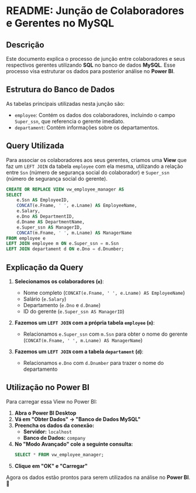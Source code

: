 # README: Junção de Colaboradores e Gerentes no MySQL

## Descrição
Este documento explica o processo de junção entre colaboradores e seus respectivos gerentes utilizando **SQL** no banco de dados **MySQL**. Esse processo visa estruturar os dados para posterior análise no **Power BI**.

## Estrutura do Banco de Dados
As tabelas principais utilizadas nesta junção são:
- `employee`: Contém os dados dos colaboradores, incluindo o campo `Super_ssn`, que referencia o gerente imediato.
- `departament`: Contém informações sobre os departamentos.

## Query Utilizada
Para associar os colaboradores aos seus gerentes, criamos uma **View** que faz um `LEFT JOIN` da tabela `employee` com ela mesma, utilizando a relação entre `Ssn` (número de segurança social do colaborador) e `Super_ssn` (número de segurança social do gerente).

```sql
CREATE OR REPLACE VIEW vw_employee_manager AS
SELECT
    e.Ssn AS EmployeeID,
    CONCAT(e.Fname, ' ', e.Lname) AS EmployeeName,
    e.Salary,
    e.Dno AS DepartmentID,
    d.Dname AS DepartmentName,
    e.Super_ssn AS ManagerID,
    CONCAT(m.Fname, ' ', m.Lname) AS ManagerName
FROM employee e
LEFT JOIN employee m ON e.Super_ssn = m.Ssn
LEFT JOIN departament d ON e.Dno = d.Dnumber;
```

## Explicação da Query
1. **Selecionamos os colaboradores (`e`)**:
   - Nome completo (`CONCAT(e.Fname, ' ', e.Lname) AS EmployeeName`)
   - Salário (`e.Salary`)
   - Departamento (`e.Dno` e `d.Dname`)
   - ID do gerente (`e.Super_ssn AS ManagerID`)

2. **Fazemos um `LEFT JOIN` com a própria tabela `employee` (`m`)**:
   - Relacionamos `e.Super_ssn` com `m.Ssn` para obter o nome do gerente (`CONCAT(m.Fname, ' ', m.Lname) AS ManagerName`)

3. **Fazemos um `LEFT JOIN` com a tabela `departament` (`d`)**:
   - Relacionamos `e.Dno` com `d.Dnumber` para trazer o nome do departamento

## Utilização no Power BI
Para carregar essa View no Power BI:
1. **Abra o Power BI Desktop**
2. **Vá em "Obter Dados" → "Banco de Dados MySQL"**
3. **Preencha os dados da conexão:**
   - **Servidor:** `localhost`
   - **Banco de Dados:** `company`
4. **No "Modo Avançado" cole a seguinte consulta:**
   ```sql
   SELECT * FROM vw_employee_manager;
   ```
5. **Clique em "OK" e "Carregar"**

Agora os dados estão prontos para serem utilizados na análise no **Power BI**. 🚀

